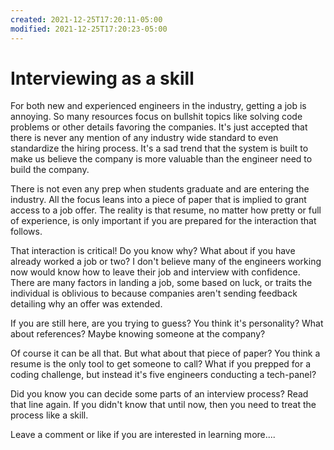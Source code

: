 ```yaml
---
created: 2021-12-25T17:20:11-05:00
modified: 2021-12-25T17:20:23-05:00
---
```


# Interviewing as a skill

For both new and experienced engineers in the industry, getting a job is annoying. So many resources focus on bullshit topics like solving code problems or other details favoring the companies. It's just accepted that there is never any mention of any industry wide standard to even standardize the hiring process. It's a sad trend that the system is built to make us believe the company is more valuable than the engineer need to build the company.

There is not even any prep when students graduate and are entering the industry. All the focus leans into a piece of paper that is implied to grant access to a job offer. The reality is that resume, no matter how pretty or full of experience, is only important if you are prepared for the interaction that follows.

That interaction is critical! Do you know why? What about if you have already worked a job or two? I don't believe many of the engineers working now would know how to leave their job and interview with confidence. There are many factors in landing a job, some based on luck, or traits the individual is oblivious to because companies aren't sending feedback detailing why an offer was extended. 

If you are still here, are you trying to guess? You think it's personality? What about references? Maybe knowing someone at the company? 

Of course it can be all that. But what about that piece of paper? You think a resume is the only tool to get someone to call? What if you prepped for a coding challenge, but instead it's five engineers conducting a tech-panel? 

Did you know you can decide some parts of an interview process? Read that line again. If you didn't know that until now, then you need to treat the process like a skill. 

Leave a comment or like if you are interested in learning more....
